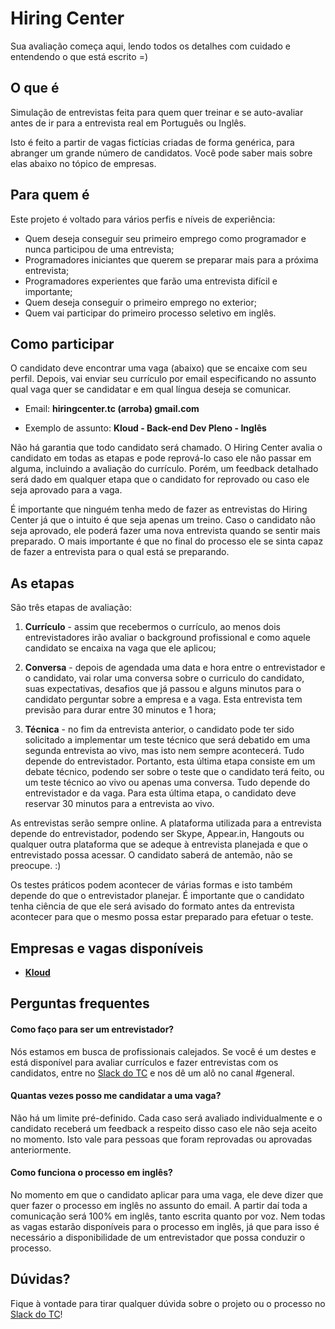 # Hiring Center

Sua avaliação começa aqui, lendo todos os detalhes com cuidado e entendendo o que está escrito =)

## O que é

Simulação de entrevistas feita para quem quer treinar e se auto-avaliar antes de ir para a entrevista real em Português
ou Inglês.

Isto é feito a partir de vagas fictícias criadas de forma genérica, para abranger um grande número de candidatos. Você pode saber mais
sobre elas abaixo no tópico de empresas.

## Para quem é

Este projeto é voltado para vários perfis e níveis de experiência:

  * Quem deseja conseguir seu primeiro emprego como programador e nunca participou de uma entrevista;
  * Programadores iniciantes que querem se preparar mais para a próxima entrevista;
  * Programadores experientes que farão uma entrevista difícil e importante;
  * Quem deseja conseguir o primeiro emprego no exterior;
  * Quem vai participar do primeiro processo seletivo em inglês.

## Como participar

O candidato deve encontrar uma vaga (abaixo) que se encaixe com seu perfil. Depois, vai enviar 
seu currículo por email especificando no assunto qual vaga quer se candidatar e
em qual língua deseja se comunicar.

  * Email: **hiringcenter.tc (arroba) gmail.com**

  * Exemplo de assunto: **Kloud - Back-end Dev Pleno - Inglês**

Não há garantia que todo candidato será chamado. O Hiring Center avalia o candidato em todas as etapas e pode reprová-lo
caso ele não passar em alguma, incluindo a avaliação do currículo. Porém, um feedback detalhado será dado em qualquer etapa
que o candidato for reprovado ou caso ele seja aprovado para a vaga.

É importante que ninguém tenha medo de fazer as entrevistas do Hiring Center já que o intuito é que seja apenas um treino.
Caso o candidato não seja aprovado, ele poderá fazer uma nova entrevista quando se sentir mais preparado.
O mais importante é que no final do processo ele se sinta capaz de fazer a entrevista para o qual está se preparando.

## As etapas

São três etapas de avaliação:

  1. **Currículo** - assim que recebermos o currículo, ao menos dois entrevistadores irão avaliar o background profissional e como aquele
  candidato se encaixa na vaga que ele aplicou;

  1. **Conversa** - depois de agendada uma data e hora entre o entrevistador e o candidato, vai rolar uma conversa sobre o curriculo do
  candidato, suas expectativas, desafios que já passou e alguns minutos para o candidato perguntar sobre a empresa e a vaga.
  Esta entrevista tem previsão para durar entre 30 minutos e 1 hora;

  1. **Técnica** - no fim da entrevista anterior, o candidato pode ter sido solicitado a implementar um teste técnico que será debatido
  em uma segunda entrevista ao vivo, mas isto nem sempre acontecerá. Tudo depende do entrevistador. Portanto, esta última etapa consiste
  em um debate técnico, podendo ser sobre o teste que o candidato terá feito, ou um teste técnico ao vivo ou apenas uma conversa. Tudo
  depende do entrevistador e da vaga. Para esta última etapa, o candidato deve reservar 30 minutos para a entrevista ao vivo.

As entrevistas serão sempre online. A plataforma utilizada para a entrevista depende do entrevistador, podendo ser Skype, Appear.in,
Hangouts ou qualquer outra plataforma que se adeque à entrevista planejada e que o entrevistado possa acessar.
O candidato saberá de antemão, não se preocupe. :)

Os testes práticos podem acontecer de várias formas e isto também depende do que o entrevistador planejar.
É importante que o candidato tenha ciência de que ele será avisado do formato antes da entrevista acontecer para que o mesmo
possa estar preparado para efetuar o teste.

## Empresas e vagas disponíveis

  * **[Kloud](./empresas/Kloud.md)**

## Perguntas frequentes

#### Como faço para ser um entrevistador?

Nós estamos em busca de profissionais calejados. Se você é um destes e está disponível para avaliar currículos
e fazer entrevistas com os candidatos, entre no [Slack do TC](https://ctgroups.slack.com) e nos dê um alô no canal #general.

#### Quantas vezes posso me candidatar a uma vaga?

Não há um limite pré-definido. Cada caso será avaliado individualmente e o candidato receberá um feedback a respeito disso caso ele não
seja aceito no momento. Isto vale para pessoas que foram reprovadas ou aprovadas anteriormente.

#### Como funciona o processo em inglês?

No momento em que o candidato aplicar para uma vaga, ele deve dizer que quer fazer o processo em inglês no assunto do email.
A partir daí toda a comunicação será 100% em inglês, tanto escrita quanto por voz.
Nem todas as vagas estarão disponíveis para o processo em inglês, já que para isso
é necessário a disponibilidade de um entrevistador que possa conduzir o processo.

## Dúvidas?

Fique à vontade para tirar qualquer dúvida sobre o projeto ou o processo no [Slack do TC](https://ctgroups.slack.com)!
